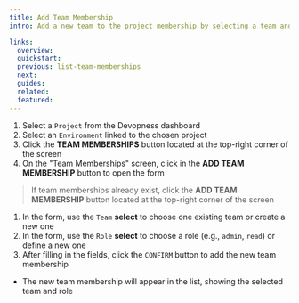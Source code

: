 ```yaml
---
title: Add Team Membership
intro: Add a new team to the project membership by selecting a team and assigning a role.

links:
  overview:
  quickstart:
  previous: list-team-memberships
  next:
  guides:
  related:
  featured:
---
```


1. Select a `Project` from the Devopness dashboard
1. Select an `Environment` linked to the chosen project
1. Click the **TEAM MEMBERSHIPS** button located at the top-right corner of the screen
1. On the "Team Memberships" screen, click in the **ADD TEAM MEMBERSHIP** button to open the form
  > If team memberships already exist, click the **ADD TEAM MEMBERSHIP** button located at the top-right corner of the screen
1. In the form, use the `Team` **select** to choose one existing team or create a new one
1. In the form, use the `Role` **select** to choose a role (e.g., `admin`, `read`) or define a new one
1. After filling in the fields, click the `CONFIRM` button to add the new team membership
  - The new team membership will appear in the list, showing the selected team and role


